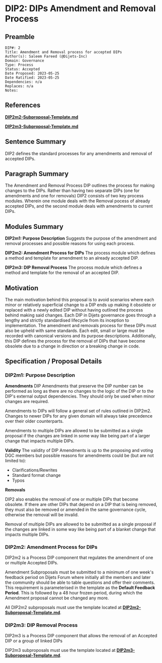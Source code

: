 # DIP2: DIPs Amendment and Removal Process

## Preamble

```
DIP#: 2
Title: Amendment and Removal process for accepted DIPs
Author(s): Saleem Fareed (@Dijets-Inc)
Domain: Governance
Type: Process
Status: Accepted
Date Proposed: 2023-05-25
Date Ratified: 2023-05-25
Dependencies: n/a
Replaces: n/a
Notes: 

```

## References

**[DIP2m2-Subproposal-Template.md](DIP2m2-Subproposal-Template.md)**

**[DIP2m3-Subproposal-Template.md](DIP2m3-Subproposal-Template.md)**

## Sentence Summary

DIP2 defines the standard processes for any amendments and removal of accepted DIPs.

## Paragraph Summary

The Amendment and Removal Process DIP outlines the process for making changes to the DIPs. Rather than having two separate DIPs (one for amendments and one for removals) DIP2 consists of two key process modules. Wherein one module deals with the Removal pocess of already accepted DIPs, and the second module deals with amendments to current DIPs.

## Modules Summary

**DIP2m1: Purpose Description**
Suggests the purpose of the amendment and removal processes and possible reasons for using each process.

**DIP2m2: Amendment Process for DIPs**
The process module which defines a method and template for amendment to an already accepted DIP.

**DIP2m3: DIP Removal Process**
The process module which defines a method and template for the removal of an accepted DIP.

## Motivation

The main motivation behind this proposal is to avoid scenarios where each minor or relatively superficial change to a DIP ends up making it obsolete or replaced with a newly edited DIP without having outlined the process behind making said changes. Each DIP in Dijets governance goes through a lengthy and strictly standardised lifecycle from its inception to implementation. The amendment and removals process for these DIPs must also be upheld with same standards. Each edit, small or large must be recorded with canonical versions and its purpose descriptions. Additionally, this DIP defines the process for the removal of DIPs that have become obsolete due to a change in direction or a breaking change in code.

## Specification / Proposal Details

### DIP2m1: Purpose Description

**Amendments**
DIP Amendments that preserve the DIP number can be performed as long as there are no changes to the logic of the DIP or to the DIP's external output dependencies. They should only be used when minor changes are required.

Amendments to DIPs will follow a general set of rules outlined in DIP2m2. Changes to newer DIPs for any given domain will always take precedence over their older counterparts.

Amendments to multiple DIPs are allowed to be submitted as a single proposal if the changes are linked in some way like being part of a larger change that impacts multiple DIPs.

**Validity**
The validity of DIP Amendments is up to the proposing and voting DGC members but possible reasons for amendments could be (but are not limited to):

- Clarifications/Rewrites
- Standard format change
- Typos

**Removals**

DIP2 also enables the removal of one or multiple DIPs that become obsolete. If there are other DIPs that depend on a DIP that is being removed, they must also be removed or amended in the same governance cycle, otherwise the removal will be invalid.

Removal of multiple DIPs are allowed to be submitted as a single proposal if the changes are linked in some way like being part of a blanket change that impacts multiple DIPs.

### DIP2m2: Amendment Process for DIPs

DIP2m2 is a Process DIP component that regulates the amendment of one or multiple Accepted DIPs.

Amendment Subproposals must be submitted to a minimum of one week's feedback period on Dijets Forum where initially all the members and later the community should be able to table questions and offer their comments. This requirement is parameterised in the template as the **Default Feedback Period**. This is followed by a 48 hour frozen period, during which the Amendment proposal cannot be changed any more.

All DIP2m2 subproposals must use the template located at **[DIP2m2-Subproposal-Template.md](DIP2m2-Subproposal-Template.md)**.

### DIP2m3: DIP Removal Process

DIP2m3 is a Process DIP component that allows the removal of an Accepted DIP or a group of linked DIPs

DIP2m3 subproposals must use the template located at **[DIP2m3-Subproposal-Template.md](DIP2m3-Subproposal-Template.md)**. 
